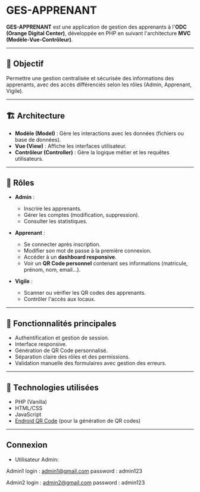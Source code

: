 # GES-APPRENANT

**GES-APPRENANT** est une application de gestion des apprenants à l'**ODC (Orange Digital Center)**, développée en PHP en suivant l'architecture **MVC (Modèle-Vue-Contrôleur)**.

---

## 🎯 Objectif

Permettre une gestion centralisée et sécurisée des informations des apprenants, avec des accès différenciés selon les rôles (Admin, Apprenant, Vigile).

---

## 🏗️ Architecture

- **Modèle (Model)** : Gère les interactions avec les données (fichiers ou base de données).
- **Vue (View)** : Affiche les interfaces utilisateur.
- **Contrôleur (Controller)** : Gère la logique métier et les requêtes utilisateurs.

---

## 👥 Rôles

- **Admin** :

  - Inscrire les apprenants.
  - Gérer les comptes (modification, suppression).
  - Consulter les statistiques.

- **Apprenant** :

  - Se connecter après inscription.
  - Modifier son mot de passe à la première connexion.
  - Accéder à un **dashboard responsive**.
  - Voir un **QR Code personnel** contenant ses informations (matricule, prénom, nom, email...).

- **Vigile** :
  - Scanner ou vérifier les QR codes des apprenants.
  - Contrôler l'accès aux locaux.

---

## 🔐 Fonctionnalités principales

- Authentification et gestion de session.
- Interface responsive.
- Génération de QR Code personnalisé.
- Séparation claire des rôles et des permissions.
- Validation manuelle des formulaires avec gestion des erreurs.

---

## 🚀 Technologies utilisées

- PHP (Vanilla)
- HTML/CSS
- JavaScript
- [Endroid QR Code](https://github.com/endroid/qr-code) (pour la génération de QR codes)

---

## Connexion

- Utilisateur Admin:

Admin1
login : admin1@gmail.com
password : admin123

Admin2
login : admin2@gmail.com
password : admin123
